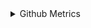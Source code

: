 
<details>
  
<summary>Github Metrics</summary>

![Metrics](/github-metrics.svg)


你可真TM的是个好奇宝宝, 对我感兴趣的话, 很遗憾我不会亮出任何联系方式, 但是我有一个博客, 那里有我写的所有生活和技术日志, 以及唯一的联系方式, 我没有给出网址. 会有人找到么. 或许能聊聊?
</details>

